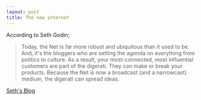 ```yaml
---
layout: post
title: The new internet
---
```


According to Seth Godin;

> Today, the Net is far more robust and ubiquitous than it used to be. And, it's the bloggers who are setting the agenda on everything from politics to culture. As a result, your most-connected, most influential customers are part of the digerati. They can make or break your products. Because the Net is now a broadcast (and a narrowcast) medium, the digerati can spread ideas.

[Seth's Blog](https://seths.blog/2005/05/the_new_digital/)
